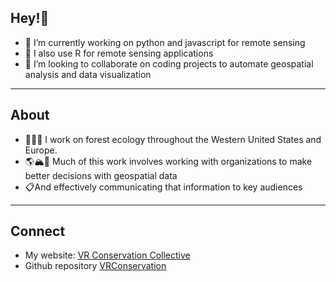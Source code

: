 ## Hey!👋
- 🔭 I’m currently working on python and javascript for remote sensing
- 🌱 I also use R for remote sensing applications
- 👯 I’m looking to collaborate on coding projects to automate geospatial analysis and data visualization
---
## About
- 🌲🌲🌲 I work on forest ecology throughout the Western United States and Europe.
- 🌎🏔️🌊 Much of this work involves working with organizations to make better decisions with geospatial data
- 📋And effectively communicating that information to key audiences
---
## Connect
- My website:
[VR Conservation Collective](https://www.vrconservationcollective.com/)
- Github repository
[VRConservation](https://github.com/VRConservation)


<!--
**VRConservation/VRConservation** is a ✨ _special_ ✨ repository because its `README.md` (this file) appears on your GitHub profile.

Here are some ideas to get you started:
- 🤔 I’m looking for help with ...
- 🔭 I’m currently working on ...
- 🌱 I’m currently learning ...
- 👯 I’m looking to collaborate on ...
- 🤔 I’m looking for help with ...
- 💬 Ask me about ...
- 📫 How to reach me: ...
- 😄 Pronouns: ...
- ⚡ Fun fact: ...
-->
